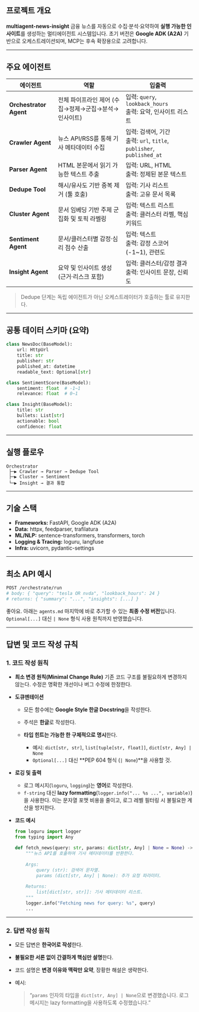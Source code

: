 ## 프로젝트 개요

**multiagent-news-insight**
금융 뉴스를 자동으로 수집·분석·요약하여 **실행 가능한 인사이트**를 생성하는 멀티에이전트 시스템입니다.
초기 버전은 **Google ADK (A2A)** 기반으로 오케스트레이션되며, MCP는 후속 확장용으로 고려합니다.

---

## 주요 에이전트

| 에이전트                   | 역할                             | 입출력                                                            |
| ---------------------- | ------------------------------ | -------------------------------------------------------------- |
| **Orchestrator Agent** | 전체 파이프라인 제어 (수집→정제→군집→분석→인사이트) | 입력: `query`, `lookback_hours`<br>출력: 요약, 인사이트 리스트              |
| **Crawler Agent**      | 뉴스 API/RSS를 통해 기사 메타데이터 수집     | 입력: 검색어, 기간<br>출력: `url`, `title`, `publisher`, `published_at` |
| **Parser Agent**       | HTML 본문에서 읽기 가능한 텍스트 추출        | 입력: URL, HTML<br>출력: 정제된 본문 텍스트                                |
| **Dedupe Tool**        | 해시/유사도 기반 중복 제거 (툴 호출)        | 입력: 기사 리스트<br>출력: 고유 문서 목록                                     |
| **Cluster Agent**      | 문서 임베딩 기반 주제 군집화 및 토픽 라벨링      | 입력: 텍스트 리스트<br>출력: 클러스터 라벨, 핵심 키워드                             |
| **Sentiment Agent**    | 문서/클러스터별 감정·심리 점수 산출           | 입력: 텍스트<br>출력: 감정 스코어(-1~1), 관련도                               |
| **Insight Agent**      | 요약 및 인사이트 생성 (근거·리스크 포함)       | 입력: 클러스터/감정 결과<br>출력: 인사이트 문장, 신뢰도                             |

> Dedupe 단계는 독립 에이전트가 아닌 오케스트레이터가 호출하는 툴로 유지한다.

---

## 공통 데이터 스키마 (요약)

```python
class NewsDoc(BaseModel):
    url: HttpUrl
    title: str
    publisher: str
    published_at: datetime
    readable_text: Optional[str]

class SentimentScore(BaseModel):
    sentiment: float  # -1~1
    relevance: float  # 0~1

class Insight(BaseModel):
    title: str
    bullets: List[str]
    actionable: bool
    confidence: float
```

---

## 실행 플로우

```
Orchestrator
 ├─▶ Crawler → Parser → Dedupe Tool
 ├─▶ Cluster → Sentiment
 └─▶ Insight → 결과 통합
```

---

## 기술 스택

* **Frameworks:** FastAPI, Google ADK (A2A)
* **Data:** httpx, feedparser, trafilatura
* **ML/NLP:** sentence-transformers, transformers, torch
* **Logging & Tracing:** loguru, langfuse
* **Infra:** uvicorn, pydantic-settings

---

## 최소 API 예시

```bash
POST /orchestrate/run
# body: { "query": "tesla OR nvda", "lookback_hours": 24 }
# returns: { "summary": "...", "insights": [...] }
```

좋아요. 아래는 `agents.md` 마지막에 바로 추가할 수 있는 **최종 수정 버전**입니다.
`Optional[...]` 대신 `| None` 형식 사용 원칙까지 반영했습니다.

---

## 답변 및 코드 작성 규칙

### 1. 코드 작성 원칙

* **최소 변경 원칙(Minimal Change Rule)**
  기존 코드 구조를 불필요하게 변경하지 않는다. 수정은 명확한 개선이나 버그 수정에 한정한다.
* **도큐멘테이션**

  * 모든 함수에는 **Google Style 한글 Docstring**을 작성한다.
  * 주석은 **한글**로 작성한다.
  * **타입 힌트는 가능한 한 구체적으로 명시**한다.

    * 예시: `dict[str, str]`, `list[tuple[str, float]]`, `dict[str, Any] | None`
    * `Optional[...]` 대신 **PEP 604 형식 (`| None`)**을 사용할 것.
* **로깅 및 출력**

  * 로그 메시지(`loguru`, `logging`)는 **영어**로 작성한다.
  * `f-string` 대신 **lazy formatting**(`logger.info("... %s ...", variable)`)을 사용한다.
    이는 문자열 포맷 비용을 줄이고, 로그 레벨 필터링 시 불필요한 계산을 방지한다.
* **코드 예시**

  ```python
  from loguru import logger
  from typing import Any

  def fetch_news(query: str, params: dict[str, Any] | None = None) -> list[dict[str, str]]:
      """뉴스 API를 호출하여 기사 메타데이터를 반환한다.
      
      Args:
          query (str): 검색어 문자열.
          params (dict[str, Any] | None): 추가 요청 파라미터.
      
      Returns:
          list[dict[str, str]]: 기사 메타데이터 리스트.
      """
      logger.info("Fetching news for query: %s", query)
      ...
  ```

---

### 2. 답변 작성 원칙

* 모든 답변은 **한국어로 작성**한다.
* **불필요한 서론 없이 간결하게 핵심만 설명**한다.
* 코드 설명은 **변경 이유와 맥락만 요약**, 장황한 해설은 생략한다.
* 예시:

  > “`params` 인자의 타입을 `dict[str, Any] | None`으로 변경했습니다.
  > 로그 메시지는 lazy formatting을 사용하도록 수정했습니다.”

